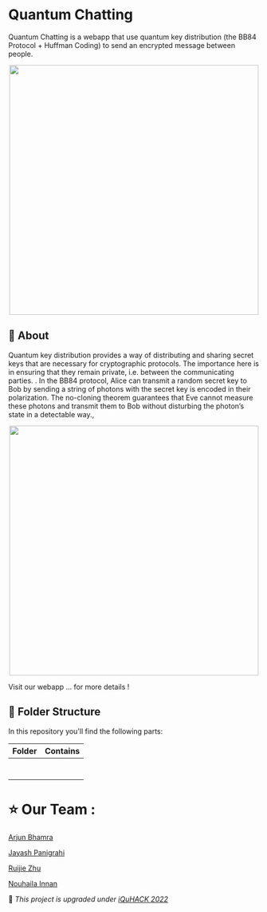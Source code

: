 # Quantum Chatting
Quantum Chatting is a webapp that use quantum key distribution (the BB84 Protocol + Huffman Coding) to send an encrypted message between people.
<p align="center">
  <img width="500" height="500" src="![Quantum Chatting](https://user-images.githubusercontent.com/64653897/151697533-5dccf1e7-71d1-4cfd-be1a-bae04d40bfa7.png)">
</p>

## :pushpin: About
Quantum key distribution provides a way of distributing and sharing secret keys that are necessary for cryptographic protocols. The importance here is in ensuring that they remain private, i.e. between the communicating parties. . 
In the BB84 protocol, Alice can transmit a random secret key to Bob by sending a string of photons with the secret key is encoded in their polarization. The no-cloning theorem guarantees that Eve cannot measure these photons and transmit them to Bob without disturbing the photon’s state in a detectable way., 

<p align="center">
  <img width="500" height="500" src="![image]((https://user-images.githubusercontent.com/64653897/151697661-49b42d9e-5c85-41d6-8f16-57e19c6daf48.png)">
</p>

Visit our webapp ... for more details !


## :pushpin: Folder Structure
In this repository you'll find the following parts: 

| Folder        | Contains      | 
| ------------- |-------------|
|        |  |
|      |      |
|  |        |
|   |       |
|   |        |
|  |       |
|  |        |



# :star: Our Team :  


<a href="https://github.com/">Arjun Bhamra</a>

<a href="https://github.com/">Jayash Panigrahi</a>

<a href="https://github.com/">Ruijie Zhu</a>

<a href="https://github.com/Innanov">Nouhaila Innan</a>



 

:pushpin: _This project is upgraded under <a href="https://www.iquise.mit.edu/iQuHACK/2022-01-28">iQuHACK 2022</a>_ 
